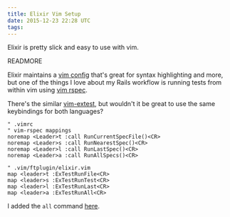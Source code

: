 ```yaml
---
title: Elixir Vim Setup
date: 2015-12-23 22:28 UTC
tags:
---
```


Elixir is pretty slick and easy to use with vim.

READMORE

Elixir maintains a [vim config](https://github.com/elixir-lang/vim-elixir)
that's great for syntax highlighting and more, but one of the things I love
about my Rails workflow is running tests from within vim using
[vim rspec](https://github.com/thoughtbot/vim-rspec).

There's the similar [vim-extest](https://github.com/BjRo/vim-extest), but
wouldn't it be great to use the same keybindings for both languages?

```
" .vimrc
" vim-rspec mappings
noremap <Leader>t :call RunCurrentSpecFile()<CR>
noremap <Leader>s :call RunNearestSpec()<CR>
noremap <Leader>l :call RunLastSpec()<CR>
noremap <Leader>a :call RunAllSpecs()<CR>
```

```
" .vim/ftplugin/elixir.vim
map <leader>t :ExTestRunFile<CR>
map <leader>s :ExTestRunTest<CR>
map <leader>l :ExTestRunLast<CR>
map <leader>a :ExTestRunAll<CR>
```

I added the `all` command [here](https://github.com/evan-007/vim-extest).
